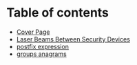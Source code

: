 # Table of contents

* [Cover Page](README.md)
* [Laser Beams Between Security Devices](laser-beams-between-security-devices.md)
* [postfix expression](postfix-expression.md)
* [groups anagrams](groups-anagrams.md)
